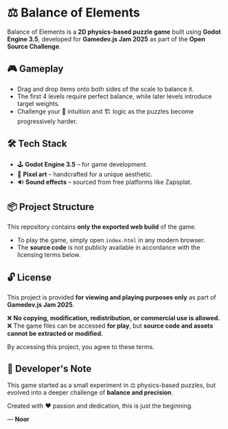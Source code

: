 # ⚖️ Balance of Elements  

Balance of Elements is a **2D physics-based puzzle game** built using **Godot Engine 3.5**, developed for **Gamedev.js Jam 2025** as part of the **Open Source Challenge**.  

## 🎮 Gameplay  
- Drag and drop items onto both sides of the scale to balance it.  
- The first 4 levels require perfect balance, while later levels introduce target weights.  
- Challenge your 🧠 intuition and 🏗️ logic as the puzzles become progressively harder.  

## 🛠️ Tech Stack  
- 🕹️ **Godot Engine 3.5** – for game development.  
- 🎨 **Pixel art** – handcrafted for a unique aesthetic.  
- 🔊 **Sound effects** – sourced from free platforms like Zapsplat.  

## 📦 Project Structure  
This repository contains **only the exported web build** of the game.  
- To play the game, simply open `index.html` in any modern browser.  
- The **source code** is not publicly available in accordance with the licensing terms below.  

## 🔓 License  
This project is provided **for viewing and playing purposes only** as part of **Gamedev.js Jam 2025**.  

❌ **No copying, modification, redistribution, or commercial use is allowed.**  
❌ The game files can be accessed **for play**, but **source code and assets cannot be extracted or modified.**  

By accessing this project, you agree to these terms.  

## 💬 Developer's Note  
This game started as a small experiment in ⚖️ physics-based puzzles, but evolved into a deeper challenge of **balance and precision**.  

Created with ❤️ passion and dedication, this is just the beginning.  

— **Noor**  

